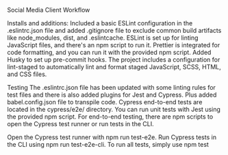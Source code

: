 Social Media Client Workflow

Installs and additions:
Included a basic ESLint configuration in the .eslintrc.json file 
and added .gitignore file to exclude common build artifacts like node_modules, dist, and .eslintcache.
ESLint is set up for linting JavaScript files, and there's an npm script to run it.
Prettier is integrated for code formatting, and you can run it with the provided npm script.
Added Husky to set up pre-commit hooks. 
The project includes a configuration for lint-staged to automatically lint and format staged JavaScript, SCSS, HTML, and CSS files.

Testing
The .eslintrc.json file has been updated with some linting rules for test files and there is also added plugins for Jest and Cypress. 
Plus added babel.config.json file to transpile code.
Cypress end-to-end tests are located in the cypress/e2e/ directory.
You can run unit tests with Jest using the provided npm script.
For end-to-end testing, there are npm scripts to open the Cypress test runner or run tests in the CLI.

Open the Cypress test runner with npm run test-e2e.
Run Cypress tests in the CLI using npm run test-e2e-cli.
To run all tests, simply use npm test
